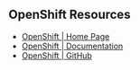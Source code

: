 ## OpenShift Resources
- [OpenShift | Home Page](https://www.redhat.com/en/technologies/cloud-computing/openshift)
- [OpenShift | Documentation](https://docs.openshift.com/)
- [OpenShift | GitHub](https://github.com/openshift)

